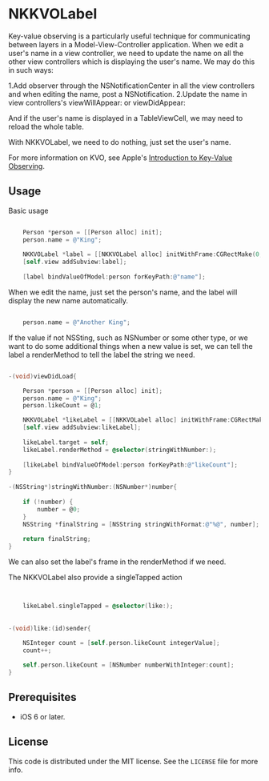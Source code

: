 # NKKVOLabel

Key-value observing is a particularly useful technique for communicating between layers in a Model-View-Controller application. When we edit a user's name in a view controller, we need to update the name on all the other view controllers  which is displaying the user's name. We may do this in such ways:

1.Add observer through the NSNotificationCenter in all the view controllers and when editing the name, post a NSNotification.
2.Update the name in view controllers's viewWillAppear: or viewDidAppear:

And if the user's name is displayed in a TableViewCell, we may need to reload the whole table.

With NKKVOLabel, we need to do nothing, just set the user's name.

For more information on KVO, see Apple's [Introduction to Key-Value Observing](https://developer.apple.com/library/mac/documentation/Cocoa/Conceptual/KeyValueObserving/KeyValueObserving.html).

## Usage

Basic usage

```objective-c

    Person *person = [[Person alloc] init];
    person.name = @"King";
    
    NKKVOLabel *label = [[NKKVOLabel alloc] initWithFrame:CGRectMake(0, 0, 100, 100)];
    [self.view addSubview:label];
    
    [label bindValueOfModel:person forKeyPath:@"name"];

```
When we edit the name, just set the person's name, and the label will display the new name automatically.

```objective-c

    person.name = @"Another King";

```

If the value if not NSSting, such as NSNumber or some other type, or we want to do some additional things when a new value is set, we can tell the label a renderMethod to tell the label the string we need.

```objective-c

-(void)viewDidLoad{

    Person *person = [[Person alloc] init];
    person.name = @"King";
    person.likeCount = @1;

    NKKVOLabel *likeLabel = [[NKKVOLabel alloc] initWithFrame:CGRectMake(0, 100, 100, 100)];
    [self.view addSubview:likeLabel];
    
    likeLabel.target = self;
    likeLabel.renderMethod = @selector(stringWithNumber:);
    
    [likeLabel bindValueOfModel:person forKeyPath:@"likeCount"];
}
    
-(NSString*)stringWithNumber:(NSNumber*)number{
    
    if (!number) {
        number = @0;
    }
    NSString *finalString = [NSString stringWithFormat:@"%@", number];
    
    return finalString;
}

```

We can also set the label's frame in the renderMethod if we need.

The NKKVOLabel also provide a singleTapped action

```objective-c


    likeLabel.singleTapped = @selector(like:);
    
    
-(void)like:(id)sender{
    
    NSInteger count = [self.person.likeCount integerValue];
    count++;

    self.person.likeCount = [NSNumber numberWithInteger:count];
}
```

## Prerequisites

- iOS 6 or later.

## License

This code is distributed under the MIT license. See the `LICENSE` file for more info.
